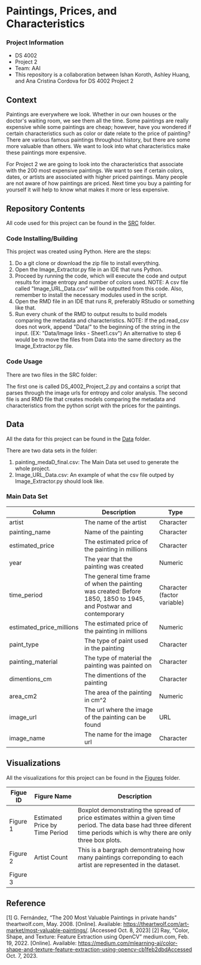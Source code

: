 # Paintings, Prices, and Characteristics

### Project Information
  - DS 4002
  - Project 2
  - Team: AAI
  - This repository is a collaboration between Ishan Koroth, Ashley Huang, and Ana Cristina Cordova for DS 4002 Project 2

## Context

Paintings are everywhere we look. Whether in our own houses or the doctor's waiting room, we see them all the time. Some paintings are really expensive while some paintings are cheap; however, have you wondered if certain characteristics such as color or date relate to the price of painting? There are various famous paintings throughout history, but there are some more valuable than others. We want to look into what characteristics make these paintings more expensive. 

For Project 2 we are going to look into the characteristics that associate with the 200 most expensive paintings. We want to see if certain colors, dates, or artists are associated with higher priced paintings. Many people are not aware of how paintings are priced. Next time you buy a painting for yourself it will help to know what makes it more or less expensive. 

## Repository Contents 
All code used for this project can be found in the [SRC](https://github.com/ik4vrb/ds-4002-team-aai-project-2/tree/main/SRC) folder.

### Code Installing/Building

This project was created using Python. Here are the steps:

1. Do a git clone or download the zip file to install everything.
2. Open the Image_Extractor.py file in an IDE that runs Python.
3. Proceed by running the code, which will execute the code and output results for image entropy and number of colors used.
NOTE: A csv file called "Image_URL_Data.csv" will be outputted from this code. Also, remember to install the necessary modules used in the script.
4. Open the RMD file in an IDE that runs R, preferably RStudio or something like that.
5. Run every chunk of the RMD to output results to build models comparing the metadata and characteristics.
NOTE: If the pd.read_csv does not work, append "Data/" to the beginning of the string in the input. (EX: "Data/Image links - Sheet1.csv")
An alternative to step 6 would be to move the files from Data into the same directory as the Image_Extractor.py file.

### Code Usage

There are two files in the SRC folder:

The first one is called DS_4002_Project_2.py and contains a script that parses through the image urls for entropy and color analysis.
The second file is and RMD file that creates models comparing the metadata and characteristics from the python script with the prices for the paintings.

## Data

All the data for this project can be found in the [Data](https://github.com/ik4vrb/ds-4002-team-aai-project-2/tree/main/Data) folder.

There are two data sets in the folder:
1. painting_medaD_final.csv: The Main Data set used to generate the whole project.
2. Image_URL_Data.csv: An example of what the csv file outped by Image_Extractor.py should look like.
   
### Main Data Set

|    Column     |  Description  |   Type  |
| ------------- | ------------- |------------- |
|    artist     | The name of the artist| Character |
| painting_name | Name of the painting | Character |
|estimated_price| The estimated price of the painting in millions | Character |
|     year      | The year that the painting was created| Numeric |
|  time_period  | The general time frame of when the painting was created: Before 1850, 1850 to 1945, and Postwar and contemporary  | Character (factor variable) |
|estimated_price_millions | The estimated price of the painting in millions|  Numeric |
|  paint_type   | The type of paint used in the painting | Character |
|painting_material | The type of material the painting was painted on | Character |
|  dimentions_cm | The dimentions of the painting  | Character |
|  area_cm2     | The area of the painting in cm^2 | Numeric |
|  image_url    | The url where the image of the painting can be found | URL |
|  image_name   | The name for the image url | Character |

## Visualizations 
All the visualizations for this project can be found in the [Figures](https://github.com/ik4vrb/ds-4002-team-aai-project-2/tree/main/Figures) folder.


|    Figue ID     |  Figure Name  |  Description  |
| ----------------| ------------- | ------------- |
|  Figure 1       | Estimated Price by Time Period | Boxplot demonstrating the spread of price estimates within a given time period. The data base had three diferent time periods which is why there are only three box plots.|
|  Figure 2       | Artist Count | This is a bargraph demontrateing how many paintings correponding to each artist are represented in the dataset. |
|  Figure 3       | ||


## Reference
[1] G. Fernández, “The 200 Most Valuable Paintings in private hands” theartwolf.com, May. 2008. [Online]. Available: https://theartwolf.com/art-market/most-valuable-paintings/. [Accessed Oct. 8, 2023]
[2] Ray, “Color, Shape, and Texture: Feature Extraction using OpenCV” medium.com, Feb. 19, 2022. [Online]. Available: https://medium.com/mlearning-ai/color-shape-and-texture-feature-extraction-using-opencv-cb1feb2dbdAccessed Oct. 7, 2023.
